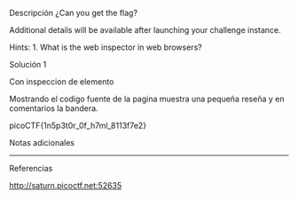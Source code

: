 Descripción
¿Can you get the flag?

Additional details will be available after launching your challenge instance.


Hints:
1.⁠ ⁠What is the web inspector in web browsers?

Solución 1

Con inspeccion de elemento

Mostrando el codigo fuente de la pagina muestra una pequeña reseña y en comentarios la bandera.

picoCTF{1n5p3t0r_0f_h7ml_8113f7e2}


Notas adicionales

--------------------


Referencias

http://saturn.picoctf.net:52635